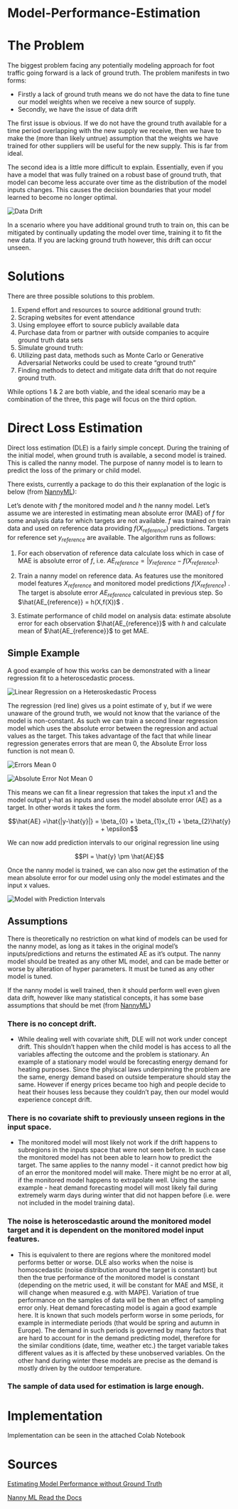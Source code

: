 # Model-Performance-Estimation

# The Problem

The biggest problem facing any potentially modeling approach for foot traffic going forward is a lack of ground truth. The problem manifests in two forms: 

* Firstly a lack of ground truth means we do not have the data to fine tune our model weights when we receive a new source of supply. 
* Secondly, we have the issue of data drift

The first issue is obvious. If we do not have the ground truth available for a time period overlapping with the new supply we receive, then we have to make the (more than likely untrue) assumption that the weights we have trained for other suppliers will be useful for the new supply. This is far from ideal.

The second idea is a little more difficult to explain. Essentially, even if you have a model that was fully trained on a robust base of ground truth, that model can become less accurate over time as the distribution of the model inputs changes. This causes the decision boundaries that your model learned to become no longer optimal.

![Data Drift](https://cdn-images-1.medium.com/max/700/0*RaCL8Lw28SXyevWx.png)

In a scenario where you have additional ground truth to train on, this can be mitigated by continually updating the model over time, training it to fit the new data. If you are lacking ground truth however, this drift can occur unseen.

# Solutions

There are three possible solutions to this problem.

1. Expend effort and resources to source additional ground truth:
  1. Scraping websites for event attendance
  2. Using employee effort to source publicly available data
  3. Purchase data from or partner with outside companies to acquire ground truth data sets
2. Simulate ground truth:
  1. Utilizing past data, methods such as Monte Carlo or Generative Adversarial Networks could be used to create “ground truth”
3. Finding methods to detect and mitigate data drift that do not require ground truth. 

While options 1 & 2 are both viable, and the ideal scenario may be a combination of the three, this page will focus on the third option.

# Direct Loss Estimation

Direct loss estimation (DLE) is a fairly simple concept. During the training of the initial model, when ground truth is available, a second model is trained. This is called the nanny model. The purpose of nanny model is to learn to predict the loss of the primary or child model.

There exists, currently a package to do this their explanation of the logic is below (from [NannyML](https://nannyml.readthedocs.io/en/main/how_it_works/performance_estimation.html)):

Let’s denote with $f$ the monitored model and $h$ the nanny model. Let’s assume we are interested in estimating mean absolute error (MAE) of $f$ for some analysis data for which targets are not available. $f$ was trained on train data and used on reference data providing $f(X_{reference})$ predictions. Targets for reference set $y_{reference}$ are available. The algorithm runs as follows:

1. For each observation of reference data calculate loss which in case of MAE is absolute error of $f$, i.e. $AE_{reference}= |y_{reference}-f(X_{reference})$.

2. Train a nanny model on reference data. As features use the monitored model features $X_{reference}$ and monitored model predictions $f(X_{reference})$ . The target is absolute error $AE_{reference}$ calculated in previous step. So $\hat{AE_{reference}} = h(X,f(X))$ .

3. Estimate performance of child model on analysis data: estimate absolute error for each observation $\hat{AE_{reference}}$
 with $h$ and calculate mean of $\hat{AE_{reference}}$ to get MAE.


## Simple Example

A good example of how this works can be demonstrated with a linear regression fit to a heteroscedastic process.

![Linear Regression on a Heteroskedastic Process](https://nannyml.readthedocs.io/en/main/_images/how-it-works-dle-regression.svg)

The regression (red line) gives us a point estimate of y, but if we were unaware of the ground truth, we would not know that the variance of the model is non-constant. As such we can train a second linear regression model which uses the absolute error between the regression and actual values as the target. This takes advantage of the fact that while linear regression generates errors that are mean 0, the  Absolute Error loss function is not mean 0.

![Errors Mean 0](https://nannyml.readthedocs.io/en/main/_images/how-it-works-dle-regression-errors-hist.svg)

![Absolute Error Not Mean 0](https://nannyml.readthedocs.io/en/main/_images/how-it-works-dle-regression-abs-errors-hist.svg)

This means we can fit a linear regression that takes the input x1 and the model output y-hat as inputs and uses the model absolute error (AE) as a target. In other words it takes the form.

$$\hat{AE} =\hat{|y-\hat{y}|} = \beta_{0} + \beta_{1}x_{1} + \beta_{2}\hat{y} + \epsilon$$

We can now add prediction intervals to our original regression line using

$$PI = \hat{y} \pm \hat{AE}$$

Once the nanny model is trained, we can also now get the estimation of the mean absolute error for our model using only the model estimates and the input x values.

![Model with Prediction Intervals](https://nannyml.readthedocs.io/en/main/_images/how-it-works-dle-regression-PI.svg)

## Assumptions

There is theoretically no restriction on what kind of models can be used for the nanny model, as long as it takes in the original model’s inputs/predictions and returns the estimated AE as it’s output. The nanny model should be treated as any other ML model, and can be made better or worse by alteration of hyper parameters. It must be tuned as any other model is tuned.

If the nanny model is well trained, then it should perform well even given data drift, however like many statistical concepts, it has some base assumptions that should be met (from [NannyML](https://nannyml.readthedocs.io/en/main/how_it_works/performance_estimation.html))

### **There is no concept drift.**
* While dealing well with covariate shift, DLE will not work under concept drift. This shouldn’t happen when the child model is has access to all the variables affecting the outcome and the problem is stationary. An example of a stationary model would be forecasting energy demand for heating purposes. Since the phyiscal laws underpinning the problem are the same, energy demand based on outside temperature should stay the same. However if energy prices became too high and people decide to heat their houses less because they couldn’t pay, then our model would experience concept drift.

### **There is no covariate shift to previously unseen regions in the input space.**
* The monitored model will most likely not work if the drift happens to subregions in the inputs space that were not seen before. In such case the monitored model has not been able to learn how to predict the target. The same applies to the nanny model - it cannot predict how big of an error the monitored model will make. There might be no error at all, if the monitored model happens to extrapolate well. Using the same example - heat demand forecasting model will most likely fail during extremely warm days during winter that did not happen before (i.e. were not included in the model training data).

### **The noise is heteroscedastic around the monitored model target and it is dependent on the monitored model input features.**
* This is equivalent to there are regions where the monitored model performs better or worse. DLE also works when the noise is homoscedastic (noise distribution around the target is constant) but then the true performance of the monitored model is constant (depending on the metric used, it will be constant for MAE and MSE, it will change when measured e.g. with MAPE). Variation of true performance on the samples of data will be then an effect of sampling error only. Heat demand forecasting model is again a good example here. It is known that such models perform worse in some periods, for example in intermediate periods (that would be spring and autumn in Europe). The demand in such periods is governed by many factors that are hard to account for in the demand predicting model, therefore for the similar conditions (date, time, weather etc.) the target variable takes different values as it is affected by these unobserved variables. On the other hand during winter these models are precise as the demand is mostly driven by the outdoor temperature.

### **The sample of data used for estimation is large enough.**

# Implementation

Implementation can be seen in the attached Colab Notebook


# Sources

[Estimating Model Performance without Ground Truth](https://towardsai.net/p/l/estimating-model-performance-without-ground-truth)

[Nanny ML Read the Docs](https://nannyml.readthedocs.io/en/main/how_it_works/performance_estimation.html)
